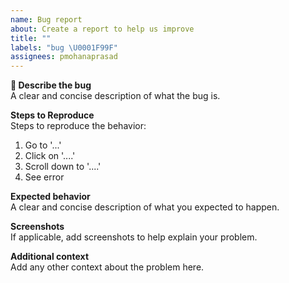 ```yaml
---
name: Bug report
about: Create a report to help us improve
title: ""
labels: "bug \U0001F99F"
assignees: pmohanaprasad
---
```


**🦟 Describe the bug**<br />
A clear and concise description of what the bug is.

**Steps to Reproduce**<br />
Steps to reproduce the behavior:

1. Go to '...'
2. Click on '....'
3. Scroll down to '....'
4. See error

**Expected behavior**<br />
A clear and concise description of what you expected to happen.

**Screenshots**<br />
If applicable, add screenshots to help explain your problem.

**Additional context**<br />
Add any other context about the problem here.
